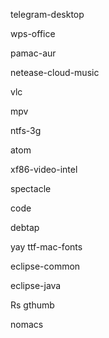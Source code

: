 telegram-desktop

wps-office

pamac-aur

netease-cloud-music

vlc

mpv

ntfs-3g

atom

xf86-video-intel

spectacle

code

debtap

 yay ttf-mac-fonts 

eclipse-common

eclipse-java

Rs gthumb

nomacs